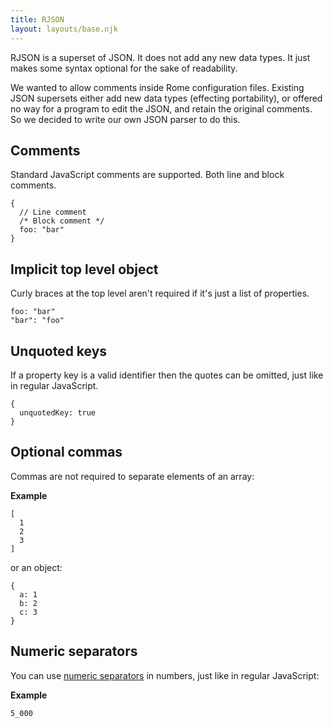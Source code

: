```yaml
---
title: RJSON
layout: layouts/base.njk
---
```


RJSON is a superset of JSON. It does not add any new data types. It just makes some syntax optional for the sake of readability.

We wanted to allow comments inside Rome configuration files. Existing JSON supersets either add new data types (effecting portability), or offered no way for a program to edit the JSON, and retain the original comments. So we decided to write our own JSON parser to do this.

## Comments

Standard JavaScript comments are supported. Both line and block comments.

```
{
  // Line comment
  /* Block comment */
  foo: "bar"
}
```

## Implicit top level object

Curly braces at the top level aren't required if it's just a list of properties.

```
foo: "bar"
"bar": "foo"
```


## Unquoted keys

If a property key is a valid identifier then the quotes can be omitted, just like in regular JavaScript.

```
{
  unquotedKey: true
}
```

## Optional commas

Commas are not required to separate elements of an array:

**Example**

```
[
  1
  2
  3
]
```

or an object:

```
{
  a: 1
  b: 2
  c: 3
}
```

## Numeric separators

You can use [numeric separators](https://github.com/tc39/proposal-numeric-separator) in numbers, just like in regular JavaScript:

**Example**

```
5_000
```
